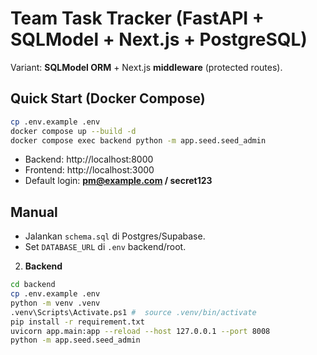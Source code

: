 # Team Task Tracker (FastAPI + SQLModel + Next.js + PostgreSQL)

Variant: **SQLModel ORM** + Next.js **middleware** (protected routes).

## Quick Start (Docker Compose)

```bash
cp .env.example .env
docker compose up --build -d
docker compose exec backend python -m app.seed.seed_admin
```

- Backend: http://localhost:8000
- Frontend: http://localhost:3000
- Default login: **pm@example.com / secret123**

## Manual

- Jalankan `schema.sql` di Postgres/Supabase.
- Set `DATABASE_URL` di `.env` backend/root.

2. **Backend**

```bash
cd backend
cp .env.example .env
python -m venv .venv
.venv\Scripts\Activate.ps1 #  source .venv/bin/activate
pip install -r requirement.txt
uvicorn app.main:app --reload --host 127.0.0.1 --port 8008
python -m app.seed.seed_admin
```
